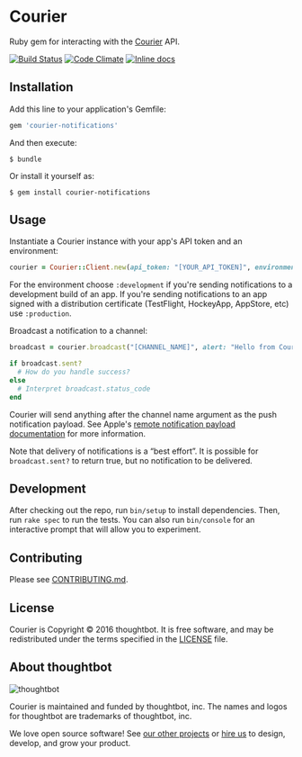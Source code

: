 # Courier 

Ruby gem for interacting with the [Courier] API.

[Courier]: https://courier.thoughtbot.com

[![Build Status](https://circleci.com/gh/thoughtbot/courier-gem.svg?style=shield&circle-token=b09feb2f03dbc8fa7aa16d1977da3771b47c675c)](https://circleci.com/gh/thoughtbot/courier-gem)
[![Code Climate](https://codeclimate.com/repos/572a0503b781dc24b0000564/badges/db6744d185fd35deb8da/gpa.svg)](https://codeclimate.com/repos/572a0503b781dc24b0000564/feed)
[![Inline docs](http://inch-ci.org/github/thoughtbot/courier-gem.svg?branch=master)](http://inch-ci.org/github/thoughtbot/courier-gem)

## Installation

Add this line to your application's Gemfile:

```ruby
gem 'courier-notifications'
```

And then execute:

    $ bundle

Or install it yourself as:

    $ gem install courier-notifications

## Usage

Instantiate a Courier instance with your app's API token and an environment:

```ruby
courier = Courier::Client.new(api_token: "[YOUR_API_TOKEN]", environment: :development)
```

For the environment choose `:development` if you're sending notifications to a development build of an app. If you're sending notifications to an app signed with a distribution certificate (TestFlight, HockeyApp, AppStore, etc) use `:production`.

Broadcast a notification to a channel:

```ruby
broadcast = courier.broadcast("[CHANNEL_NAME]", alert: "Hello from Courier")

if broadcast.sent?
  # How do you handle success?
else
  # Interpret broadcast.status_code
end
```

Courier will send anything after the channel name argument as the push notification payload. See Apple's [remote notification payload documentation] for more information.

[remote notification payload documentation]: https://developer.apple.com/library/ios/documentation/NetworkingInternet/Conceptual/RemoteNotificationsPG/Chapters/TheNotificationPayload.html

Note that delivery of notifications is a “best effort”. It is possible for `broadcast.sent?` to return true, but no notification to be delivered.

## Development

After checking out the repo, run `bin/setup` to install dependencies. Then, run `rake spec` to run the tests. You can also run `bin/console` for an interactive prompt that will allow you to experiment.

## Contributing

Please see [CONTRIBUTING.md](/CONTRIBUTING.md).

## License

Courier is Copyright © 2016 thoughtbot. It is free software, and may be redistributed under the terms specified in the [LICENSE](/LICENSE) file.

## About thoughtbot

![thoughtbot](https://thoughtbot.com/logo.png)

Courier is maintained and funded by thoughtbot, inc.
The names and logos for thoughtbot are trademarks of thoughtbot, inc.

We love open source software! See [our other projects][community] or [hire us][hire] to design, develop, and grow your product.

[community]: https://thoughtbot.com/community?utm_source=github
[hire]: https://thoughtbot.com?utm_source=github
